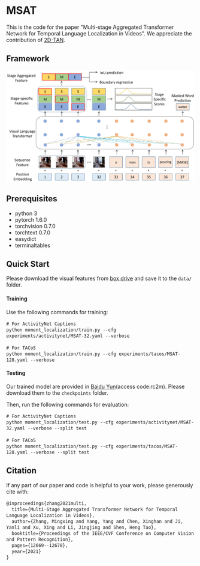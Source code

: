 # MSAT

This is the code for the paper "Multi-stage Aggregated Transformer Network for Temporal Language Localization in Videos". We appreciate the contribution of [2D-TAN](https://github.com/microsoft/2D-TAN).

## Framework
![alt text](imgs/pipeline.jpg)

## Prerequisites
- python 3
- pytorch 1.6.0
- torchvision 0.7.0
- torchtext 0.7.0
- easydict
- terminaltables


## Quick Start

Please download the visual features from [box drive](https://rochester.box.com/s/8znalh6y5e82oml2lr7to8s6ntab6mav) and save it to the `data/` folder. 


#### Training
Use the following commands for training:
```
# For ActivityNet Captions
python moment_localization/train.py --cfg experiments/activitynet/MSAT-32.yaml --verbose

# For TACoS
python moment_localization/train.py --cfg experiments/tacos/MSAT-128.yaml --verbose
```

#### Testing
Our trained model are provided in [Baidu Yun](https://pan.baidu.com/s/1l9O7Csg479kmQB8hsqYM8w)(access code:rc2m). Please download them to the `checkpoints` folder.

Then, run the following commands for evaluation: 
```
# For ActivityNet Captions
python moment_localization/test.py --cfg experiments/activitynet/MSAT-32.yaml --verbose --split test

# For TACoS
python moment_localization/test.py --cfg experiments/tacos/MSAT-128.yaml --verbose --split test
```

## Citation
If any part of our paper and code is helpful to your work, please generously cite with:
```
@inproceedings{zhang2021multi,
  title={Multi-Stage Aggregated Transformer Network for Temporal Language Localization in Videos},
  author={Zhang, Mingxing and Yang, Yang and Chen, Xinghan and Ji, Yanli and Xu, Xing and Li, Jingjing and Shen, Heng Tao},
  booktitle={Proceedings of the IEEE/CVF Conference on Computer Vision and Pattern Recognition},
  pages={12669--12678},
  year={2021}
}
```
